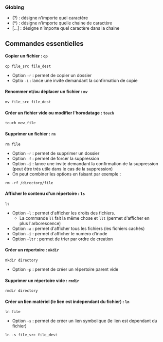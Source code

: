 ### Globing
- (?) : désigne n'importe quel caractère 
- (*) : désigne n'importe quelle chaine de caractère 
- [...] : désigne n'importe quel caractère dans la chaine

## Commandes essentielles
#### Copier un fichier : ```cp``` 
```
cp file_src file_dest
```
- Option ```-r``` : permet de copier un dossier
- Optio ```-i``` : lance une invite demandant la confirmation de copie
#### Renommer et/ou déplacer un fichier : ```mv``` 
```
mv file_src file_dest
```
#### Créer un fichier vide ou modifier l'horodatage : ```touch```
```
touch new_file
```
#### Supprimer un fichier : ```rm```
```
rm file
```
- Option ```-r``` : permet de supprimer un dossier
- Option ```-f``` : permet de forcer la suppression
- Option ```-i``` : lance une invite demandant la confirmation de la suppression (peut être très utile dans le cas de la suppression)
- On peut combiner les options en faisant par exemple :
```
rm -rf /directory/file
```
#### Afficher le contenu d'un répertoire : ```ls```
```
ls
```
- Option ```-l``` : permet d'afficher les droits des fichiers. 
  - La commande ```ll``` fait la même chose et ```llt``` (permet d'afficher en plus l'arborescence)
- Option ```-a``` : permet d'afficher tous les fichiers (les fichiers cachés)
- Option ```-i``` : permet d'afficher le numero d'inode
- Option ```-ltr``` : permet de trier par ordre de creation 

#### Créer un répertoire : ```mkdir```
```
mkdir directory
```
- Option ```-p``` : permet de créer un répertoire parent vide
#### Supprimer un répertoire vide : ```rmdir```
```
rmdir directory
```
#### Créer un lien matériel (le lien est independant du fichier) : ```ln``` 
```
ln file
```
- Option ```-s``` : permet de créer un lien symbolique (le lien est dependant du fichier)
```
ln -s file_src file_dest
```
